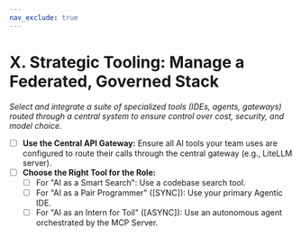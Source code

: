 ```yaml
---
nav_exclude: true
---
```

# X. Strategic Tooling: Manage a Federated, Governed Stack

*Select and integrate a suite of specialized tools (IDEs, agents, gateways) routed through a central system to ensure control over cost, security, and model choice.*

- [ ] **Use the Central API Gateway:** Ensure all AI tools your team uses are configured to route their calls through the central gateway (e.g., LiteLLM server).
- [ ] **Choose the Right Tool for the Role:**
    - [ ] For "AI as a Smart Search": Use a codebase search tool.
    - [ ] For "AI as a Pair Programmer" ([SYNC]): Use your primary Agentic IDE.
    - [ ] For "AI as an Intern for Toil" ([ASYNC]): Use an autonomous agent orchestrated by the MCP Server.
